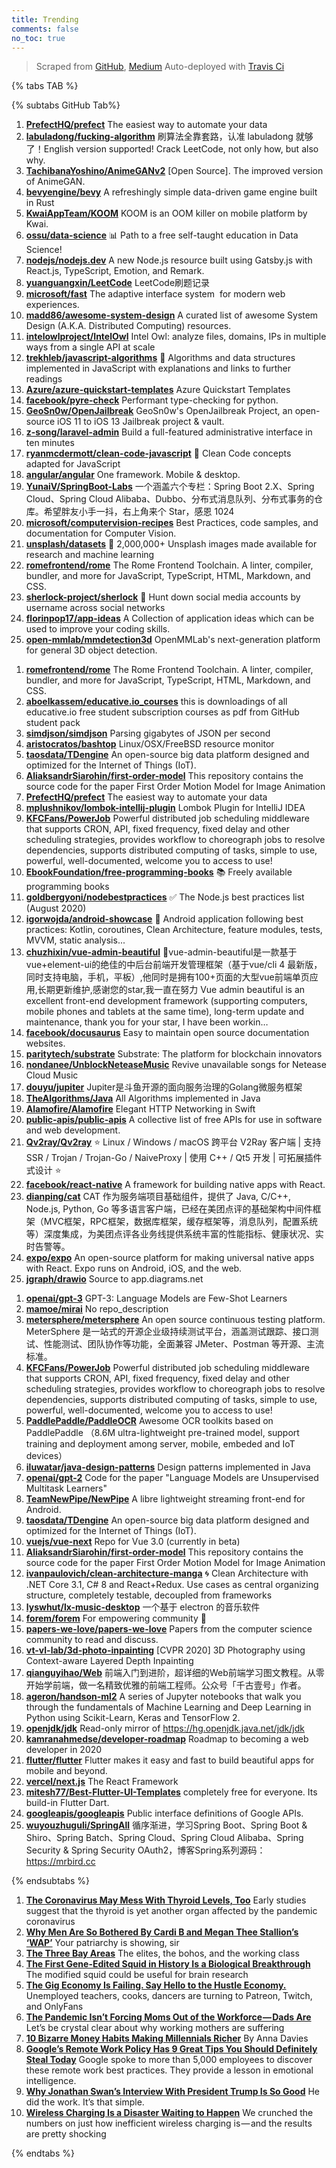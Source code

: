 ```yaml
---
title: Trending
comments: false
no_toc: true
---
```


> Scraped from [GitHub](https://github.com/trending), [Medium](https://medium.com/topic/popular)
Auto-deployed with [Travis Ci](https://travis-ci.org/)

{% tabs TAB %}
<!-- tab GitHub -->
{% subtabs GitHub Tab%}
<!-- tab Daily -->
1. [**PrefectHQ/prefect**](https://github.com/PrefectHQ/prefect)
The easiest way to automate your data
2. [**labuladong/fucking-algorithm**](https://github.com/labuladong/fucking-algorithm)
刷算法全靠套路，认准 labuladong 就够了！English version supported! Crack LeetCode, not only how, but also why.
3. [**TachibanaYoshino/AnimeGANv2**](https://github.com/TachibanaYoshino/AnimeGANv2)
[Open Source]. The improved version of AnimeGAN.
4. [**bevyengine/bevy**](https://github.com/bevyengine/bevy)
A refreshingly simple data-driven game engine built in Rust
5. [**KwaiAppTeam/KOOM**](https://github.com/KwaiAppTeam/KOOM)
KOOM is an OOM killer on mobile platform by Kwai.
6. [**ossu/data-science**](https://github.com/ossu/data-science)
📊 Path to a free self-taught education in Data Science!
7. [**nodejs/nodejs.dev**](https://github.com/nodejs/nodejs.dev)
A new Node.js resource built using Gatsby.js with React.js, TypeScript, Emotion, and Remark.
8. [**yuanguangxin/LeetCode**](https://github.com/yuanguangxin/LeetCode)
LeetCode刷题记录
9. [**microsoft/fast**](https://github.com/microsoft/fast)
The adaptive interface system  for modern web experiences.
10. [**madd86/awesome-system-design**](https://github.com/madd86/awesome-system-design)
A curated list of awesome System Design (A.K.A. Distributed Computing) resources.
11. [**intelowlproject/IntelOwl**](https://github.com/intelowlproject/IntelOwl)
Intel Owl: analyze files, domains, IPs in multiple ways from a single API at scale
12. [**trekhleb/javascript-algorithms**](https://github.com/trekhleb/javascript-algorithms)
📝 Algorithms and data structures implemented in JavaScript with explanations and links to further readings
13. [**Azure/azure-quickstart-templates**](https://github.com/Azure/azure-quickstart-templates)
Azure Quickstart Templates
14. [**facebook/pyre-check**](https://github.com/facebook/pyre-check)
Performant type-checking for python.
15. [**GeoSn0w/OpenJailbreak**](https://github.com/GeoSn0w/OpenJailbreak)
GeoSn0w's OpenJailbreak Project, an open-source iOS 11 to iOS 13 Jailbreak project & vault.
16. [**z-song/laravel-admin**](https://github.com/z-song/laravel-admin)
Build a full-featured administrative interface in ten minutes
17. [**ryanmcdermott/clean-code-javascript**](https://github.com/ryanmcdermott/clean-code-javascript)
🛁 Clean Code concepts adapted for JavaScript
18. [**angular/angular**](https://github.com/angular/angular)
One framework. Mobile & desktop.
19. [**YunaiV/SpringBoot-Labs**](https://github.com/YunaiV/SpringBoot-Labs)
一个涵盖六个专栏：Spring Boot 2.X、Spring Cloud、Spring Cloud Alibaba、Dubbo、分布式消息队列、分布式事务的仓库。希望胖友小手一抖，右上角来个 Star，感恩 1024
20. [**microsoft/computervision-recipes**](https://github.com/microsoft/computervision-recipes)
Best Practices, code samples, and documentation for Computer Vision.
21. [**unsplash/datasets**](https://github.com/unsplash/datasets)
🎁 2,000,000+ Unsplash images made available for research and machine learning
22. [**romefrontend/rome**](https://github.com/romefrontend/rome)
The Rome Frontend Toolchain. A linter, compiler, bundler, and more for JavaScript, TypeScript, HTML, Markdown, and CSS.
23. [**sherlock-project/sherlock**](https://github.com/sherlock-project/sherlock)
🔎 Hunt down social media accounts by username across social networks
24. [**florinpop17/app-ideas**](https://github.com/florinpop17/app-ideas)
A Collection of application ideas which can be used to improve your coding skills.
25. [**open-mmlab/mmdetection3d**](https://github.com/open-mmlab/mmdetection3d)
OpenMMLab's next-generation platform for general 3D object detection.
<!-- endtab -->
<!-- tab Weekly -->
1. [**romefrontend/rome**](https://github.com/romefrontend/rome)
The Rome Frontend Toolchain. A linter, compiler, bundler, and more for JavaScript, TypeScript, HTML, Markdown, and CSS.
2. [**aboelkassem/educative.io_courses**](https://github.com/aboelkassem/educative.io_courses)
this is downloadings of all educative.io free student subscription courses as pdf from GitHub student pack
3. [**simdjson/simdjson**](https://github.com/simdjson/simdjson)
Parsing gigabytes of JSON per second
4. [**aristocratos/bashtop**](https://github.com/aristocratos/bashtop)
Linux/OSX/FreeBSD resource monitor
5. [**taosdata/TDengine**](https://github.com/taosdata/TDengine)
An open-source big data platform designed and optimized for the Internet of Things (IoT).
6. [**AliaksandrSiarohin/first-order-model**](https://github.com/AliaksandrSiarohin/first-order-model)
This repository contains the source code for the paper First Order Motion Model for Image Animation
7. [**PrefectHQ/prefect**](https://github.com/PrefectHQ/prefect)
The easiest way to automate your data
8. [**mplushnikov/lombok-intellij-plugin**](https://github.com/mplushnikov/lombok-intellij-plugin)
Lombok Plugin for IntelliJ IDEA
9. [**KFCFans/PowerJob**](https://github.com/KFCFans/PowerJob)
Powerful distributed job scheduling middleware that supports CRON, API, fixed frequency, fixed delay and other scheduling strategies, provides workflow to choreograph jobs to resolve dependencies, supports distributed computing of tasks, simple to use, powerful, well-documented, welcome you to access to use!
10. [**EbookFoundation/free-programming-books**](https://github.com/EbookFoundation/free-programming-books)
📚 Freely available programming books
11. [**goldbergyoni/nodebestpractices**](https://github.com/goldbergyoni/nodebestpractices)
✅ The Node.js best practices list (August 2020)
12. [**igorwojda/android-showcase**](https://github.com/igorwojda/android-showcase)
💎 Android application following best practices: Kotlin, coroutines, Clean Architecture, feature modules, tests, MVVM, static analysis...
13. [**chuzhixin/vue-admin-beautiful**](https://github.com/chuzhixin/vue-admin-beautiful)
🚀vue-admin-beautiful是一款基于vue+element-ui的绝佳的中后台前端开发管理框架（基于vue/cli 4 最新版，同时支持电脑，手机，平板）,他同时是拥有100+页面的大型vue前端单页应用,长期更新维护,感谢您的star,我一直在努力 Vue admin beautiful is an excellent front-end development framework (supporting computers, mobile phones and tablets at the same time), long-term update and maintenance, thank you for your star, I have been workin…
14. [**facebook/docusaurus**](https://github.com/facebook/docusaurus)
Easy to maintain open source documentation websites.
15. [**paritytech/substrate**](https://github.com/paritytech/substrate)
Substrate: The platform for blockchain innovators
16. [**nondanee/UnblockNeteaseMusic**](https://github.com/nondanee/UnblockNeteaseMusic)
Revive unavailable songs for Netease Cloud Music
17. [**douyu/jupiter**](https://github.com/douyu/jupiter)
Jupiter是斗鱼开源的面向服务治理的Golang微服务框架
18. [**TheAlgorithms/Java**](https://github.com/TheAlgorithms/Java)
All Algorithms implemented in Java
19. [**Alamofire/Alamofire**](https://github.com/Alamofire/Alamofire)
Elegant HTTP Networking in Swift
20. [**public-apis/public-apis**](https://github.com/public-apis/public-apis)
A collective list of free APIs for use in software and web development.
21. [**Qv2ray/Qv2ray**](https://github.com/Qv2ray/Qv2ray)
⭐ Linux / Windows / macOS 跨平台 V2Ray 客户端 | 支持 SSR / Trojan / Trojan-Go / NaiveProxy | 使用 C++ / Qt5 开发 | 可拓展插件式设计 ⭐
22. [**facebook/react-native**](https://github.com/facebook/react-native)
A framework for building native apps with React.
23. [**dianping/cat**](https://github.com/dianping/cat)
CAT 作为服务端项目基础组件，提供了 Java, C/C++, Node.js, Python, Go 等多语言客户端，已经在美团点评的基础架构中间件框架（MVC框架，RPC框架，数据库框架，缓存框架等，消息队列，配置系统等）深度集成，为美团点评各业务线提供系统丰富的性能指标、健康状况、实时告警等。
24. [**expo/expo**](https://github.com/expo/expo)
An open-source platform for making universal native apps with React. Expo runs on Android, iOS, and the web.
25. [**jgraph/drawio**](https://github.com/jgraph/drawio)
Source to app.diagrams.net
<!-- endtab -->
<!-- tab Monthly -->
1. [**openai/gpt-3**](https://github.com/openai/gpt-3)
GPT-3: Language Models are Few-Shot Learners
2. [**mamoe/mirai**](https://github.com/mamoe/mirai)
No repo_description
3. [**metersphere/metersphere**](https://github.com/metersphere/metersphere)
An open source continuous testing platform. MeterSphere 是一站式的开源企业级持续测试平台，涵盖测试跟踪、接口测试、性能测试、团队协作等功能，全面兼容 JMeter、Postman 等开源、主流标准。
4. [**KFCFans/PowerJob**](https://github.com/KFCFans/PowerJob)
Powerful distributed job scheduling middleware that supports CRON, API, fixed frequency, fixed delay and other scheduling strategies, provides workflow to choreograph jobs to resolve dependencies, supports distributed computing of tasks, simple to use, powerful, well-documented, welcome you to access to use!
5. [**PaddlePaddle/PaddleOCR**](https://github.com/PaddlePaddle/PaddleOCR)
Awesome OCR toolkits based on PaddlePaddle （8.6M ultra-lightweight pre-trained model, support training and deployment among server, mobile, embeded and IoT devices）
6. [**iluwatar/java-design-patterns**](https://github.com/iluwatar/java-design-patterns)
Design patterns implemented in Java
7. [**openai/gpt-2**](https://github.com/openai/gpt-2)
Code for the paper "Language Models are Unsupervised Multitask Learners"
8. [**TeamNewPipe/NewPipe**](https://github.com/TeamNewPipe/NewPipe)
A libre lightweight streaming front-end for Android.
9. [**taosdata/TDengine**](https://github.com/taosdata/TDengine)
An open-source big data platform designed and optimized for the Internet of Things (IoT).
10. [**vuejs/vue-next**](https://github.com/vuejs/vue-next)
Repo for Vue 3.0 (currently in beta)
11. [**AliaksandrSiarohin/first-order-model**](https://github.com/AliaksandrSiarohin/first-order-model)
This repository contains the source code for the paper First Order Motion Model for Image Animation
12. [**ivanpaulovich/clean-architecture-manga**](https://github.com/ivanpaulovich/clean-architecture-manga)
🌀 Clean Architecture with .NET Core 3.1, C# 8 and React+Redux. Use cases as central organizing structure, completely testable, decoupled from frameworks
13. [**lyswhut/lx-music-desktop**](https://github.com/lyswhut/lx-music-desktop)
一个基于 electron 的音乐软件
14. [**forem/forem**](https://github.com/forem/forem)
For empowering community 🌱
15. [**papers-we-love/papers-we-love**](https://github.com/papers-we-love/papers-we-love)
Papers from the computer science community to read and discuss.
16. [**vt-vl-lab/3d-photo-inpainting**](https://github.com/vt-vl-lab/3d-photo-inpainting)
[CVPR 2020] 3D Photography using Context-aware Layered Depth Inpainting
17. [**qianguyihao/Web**](https://github.com/qianguyihao/Web)
前端入门到进阶，超详细的Web前端学习图文教程。从零开始学前端，做一名精致优雅的前端工程师。公众号「千古壹号」作者。
18. [**ageron/handson-ml2**](https://github.com/ageron/handson-ml2)
A series of Jupyter notebooks that walk you through the fundamentals of Machine Learning and Deep Learning in Python using Scikit-Learn, Keras and TensorFlow 2.
19. [**openjdk/jdk**](https://github.com/openjdk/jdk)
Read-only mirror of https://hg.openjdk.java.net/jdk/jdk
20. [**kamranahmedse/developer-roadmap**](https://github.com/kamranahmedse/developer-roadmap)
Roadmap to becoming a web developer in 2020
21. [**flutter/flutter**](https://github.com/flutter/flutter)
Flutter makes it easy and fast to build beautiful apps for mobile and beyond.
22. [**vercel/next.js**](https://github.com/vercel/next.js)
The React Framework
23. [**mitesh77/Best-Flutter-UI-Templates**](https://github.com/mitesh77/Best-Flutter-UI-Templates)
completely free for everyone. Its build-in Flutter Dart.
24. [**googleapis/googleapis**](https://github.com/googleapis/googleapis)
Public interface definitions of Google APIs.
25. [**wuyouzhuguli/SpringAll**](https://github.com/wuyouzhuguli/SpringAll)
循序渐进，学习Spring Boot、Spring Boot & Shiro、Spring Batch、Spring Cloud、Spring Cloud Alibaba、Spring Security & Spring Security OAuth2，博客Spring系列源码：https://mrbird.cc
<!-- endtab -->
{% endsubtabs %}
<!-- endtab -->
<!-- tab Medium -->
1. [**The Coronavirus May Mess With Thyroid Levels, Too**](https://elemental.medium.com/the-coronavirus-may-mess-with-thyroid-levels-too-87f94e45c5c9?source=topic_page---------------------------20)
Early studies suggest that the thyroid is yet another organ affected by the pandemic coronavirus
2. [**Why Men Are So Bothered By Cardi B and Megan Thee Stallion’s ‘WAP’**](https://level.medium.com/why-men-are-so-bothered-by-cardi-b-and-megan-thee-stallions-wap-94aed0bb7024?source=topic_page---------0------------------1)
Your patriarchy is showing, sir
3. [**The Three Bay Areas**](https://thebolditalic.com/the-three-bay-areas-b09aa2c4d727?source=topic_page---------1------------------1)
The elites, the bohos, and the working class
4. [**The First Gene-Edited Squid in History Is a Biological Breakthrough**](https://onezero.medium.com/the-first-gene-edited-squid-in-history-is-a-biological-breakthrough-c81cb0449e5a?source=topic_page---------2------------------1)
The modified squid could be useful for brain research
5. [**The Gig Economy Is Failing. Say Hello to the Hustle Economy.**](https://onezero.medium.com/the-gig-economy-is-failing-say-hello-to-the-hustle-economy-13ae3aa91954?source=topic_page---------4------------------1)
Unemployed teachers, cooks, dancers are turning to Patreon, Twitch, and OnlyFans
6. [**The Pandemic Isn’t Forcing Moms Out of the Workforce — Dads Are**](https://gen.medium.com/the-pandemic-isnt-forcing-moms-out-of-the-workforce-dads-are-e0cb58e1965b?source=topic_page---------5------------------1)
Let’s be crystal clear about why working mothers are suffering
7. [**10 Bizarre Money Habits Making Millennials Richer**](https://medium.com/refinery29/10-bizarre-money-habits-making-millennials-richer-f699c95f01cb?source=topic_page---------6------------------1)
By Anna Davies
8. [**Google’s Remote Work Policy Has 9 Great Tips You Should Definitely Steal Today**](https://medium.com/inc./googles-remote-work-policy-has-9-great-tips-you-should-definitely-steal-today-167f53c738a6?source=topic_page---------7------------------1)
Google spoke to more than 5,000 employees to discover these remote work best practices. They provide a lesson in emotional intelligence.
9. [**Why Jonathan Swan’s Interview With President Trump Is So Good**](https://medium.com/mind-cafe/why-jonathan-swans-interview-with-president-trump-is-so-good-c66117db11f8?source=topic_page---------8------------------1)
He did the work. It’s that simple.
10. [**Wireless Charging Is a Disaster Waiting to Happen**](https://onezero.medium.com/wireless-charging-is-a-disaster-waiting-to-happen-48afdde70ed9?source=topic_page---------9------------------1)
We crunched the numbers on just how inefficient wireless charging is — and the results are pretty shocking
<!-- endtab -->
{% endtabs %}
